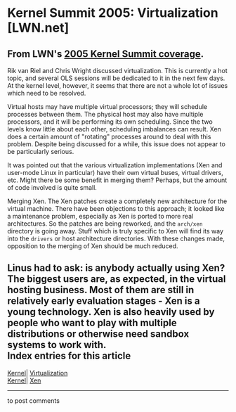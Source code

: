 # Kernel Summit 2005: Virtualization [LWN.net]

From LWN's [2005 Kernel Summit coverage](/Articles/KernelSummit2005/).   
---  
Rik van Riel and Chris Wright discussed virtualization. This is currently a hot topic, and several OLS sessions will be dedicated to it in the next few days. At the kernel level, however, it seems that there are not a whole lot of issues which need to be resolved. 

Virtual hosts may have multiple virtual processors; they will schedule processes between them. The physical host may also have multiple processors, and it will be performing its own scheduling. Since the two levels know little about each other, scheduling imbalances can result. Xen does a certain amount of "rotating" processes around to deal with this problem. Despite being discussed for a while, this issue does not appear to be particularly serious. 

It was pointed out that the various virtualization implementations (Xen and user-mode Linux in particular) have their own virtual buses, virtual drivers, etc. Might there be some benefit in merging them? Perhaps, but the amount of code involved is quite small. 

Merging Xen. The Xen patches create a completely new architecture for the virtual machine. There have been objections to this approach; it looked like a maintenance problem, especially as Xen is ported to more real architectures. So the patches are being reworked, and the `arch/xen` directory is going away. Stuff which is truly specific to Xen will find its way into the `drivers` or host architecture directories. With these changes made, opposition to the merging of Xen should be much reduced. 

Linus had to ask: is anybody actually using Xen? The biggest users are, as expected, in the virtual hosting business. Most of them are still in relatively early evaluation stages - Xen is a young technology. Xen is also heavily used by people who want to play with multiple distributions or otherwise need sandbox systems to work with.  
Index entries for this article  
---  
[Kernel](/Kernel/Index)| [Virtualization](/Kernel/Index#Virtualization)  
[Kernel](/Kernel/Index)| [Xen](/Kernel/Index#Xen)  
  


* * *

to post comments 
